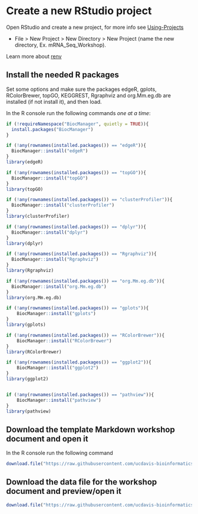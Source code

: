 
# Create a new RStudio project

Open RStudio and create a new project, for more info see [Using-Projects](https://support.rstudio.com/hc/en-us/articles/200526207-Using-Projects)

* File > New Project > New Directory > New Project (name the new directory, Ex. mRNA_Seq_Workshop).

Learn more about [renv](https://rstudio.github.io/renv/articles/renv.html)

## Install the needed R packages

Set some options and make sure the packages edgeR, gplots, RColorBrewer, topGO, KEGGREST, Rgraphviz and org.Mm.eg.db are installed (if not install it), and then load.

In the R console run the following commands *one at a time*:
```r
if (!requireNamespace("BiocManager", quietly = TRUE)){
  install.packages("BiocManager")
}

if (!any(rownames(installed.packages()) == "edgeR")){
  BiocManager::install("edgeR")
}
library(edgeR)

if (!any(rownames(installed.packages()) == "topGO")){
  BiocManager::install("topGO")
}
library(topGO)

if (!any(rownames(installed.packages()) == "clusterProfiler")){
  BiocManager::install("clusterProfiler")
}
library(clusterProfiler)

if (!any(rownames(installed.packages()) == "dplyr")){
  BiocManager::install("dplyr")
}
library(dplyr)

if (!any(rownames(installed.packages()) == "Rgraphviz")){
  BiocManager::install("Rgraphviz")
}
library(Rgraphviz)

if (!any(rownames(installed.packages()) == "org.Mm.eg.db")){
  BiocManager::install("org.Mm.eg.db")
}
library(org.Mm.eg.db)

if (!any(rownames(installed.packages()) == "gplots")){
    BiocManager::install("gplots")
}
library(gplots)

if (!any(rownames(installed.packages()) == "RColorBrewer")){
    BiocManager::install("RColorBrewer")
}
library(RColorBrewer)

if (!any(rownames(installed.packages()) == "ggplot2")){
    BiocManager::install("ggplot2")
}
library(ggplot2)


if (!any(rownames(installed.packages()) == "pathview")){
    BiocManager::install("pathview")
}
library(pathview)
``` 

## Download the template Markdown workshop document and open it

In the R console run the following command

```r
download.file("https://raw.githubusercontent.com/ucdavis-bioinformatics-training/2025-Spring-BIS180L/master/rnaseq/data_analysis/DE_Analysis_mm.Rmd", "DE_Analysis_mm.Rmd")
```

## Download the data file for the workshop document and preview/open it

<!-- This is the the counts file generated after running [Generating counts tables](https://ucdavis-bioinformatics-training.github.io/2023-June-RNA-Seq-Analysis/data_reduction/counts).

I've also uploaded to the github repo. In the R console run the following command.
```r
download.file("https://raw.githubusercontent.com/ucdavis-bioinformatics-training/2025-Spring-BIS180L/master/rnaseq/datasets/rnaseq_workshop_counts.txt", "rnaseq_workshop_counts.txt")
```
 -->
```r
download.file("https://raw.githubusercontent.com/ucdavis-bioinformatics-training/2025-Spring-BIS180L/master/rnaseq/datasets/ensembl_mm_112.txt", "ensembl_mm_112.txt")
```

<!-- #### For the salmon datasets -->

<!-- ```r
download.file("https://raw.githubusercontent.com/ucdavis-bioinformatics-training/2025-Spring-BIS180L/master/rnaseq/datasets/rnaseq_salmon_workshop_counts.txt", "rnaseq_salmon_workshop_counts.txt")
``` -->


